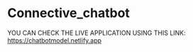 # Connective_chatbot

YOU CAN CHECK THE LIVE APPLICATION USING THIS LINK:
https://chatbotmodel.netlify.app
